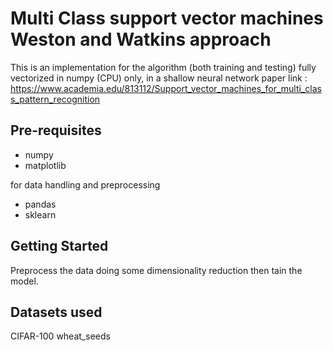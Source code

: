 Multi Class support vector machines Weston and Watkins approach
=================================================================

This is an implementation for the algorithm (both training and testing) fully vectorized in numpy (CPU) only, 
in a shallow neural network
paper link : https://www.academia.edu/813112/Support_vector_machines_for_multi_class_pattern_recognition

Pre-requisites
--------------

- numpy
- matplotlib

for data handling and preprocessing
- pandas
- sklearn

Getting Started
---------------

Preprocess the data doing some dimensionality reduction then tain the model.

Datasets used
---------------
CIFAR-100
wheat_seeds
